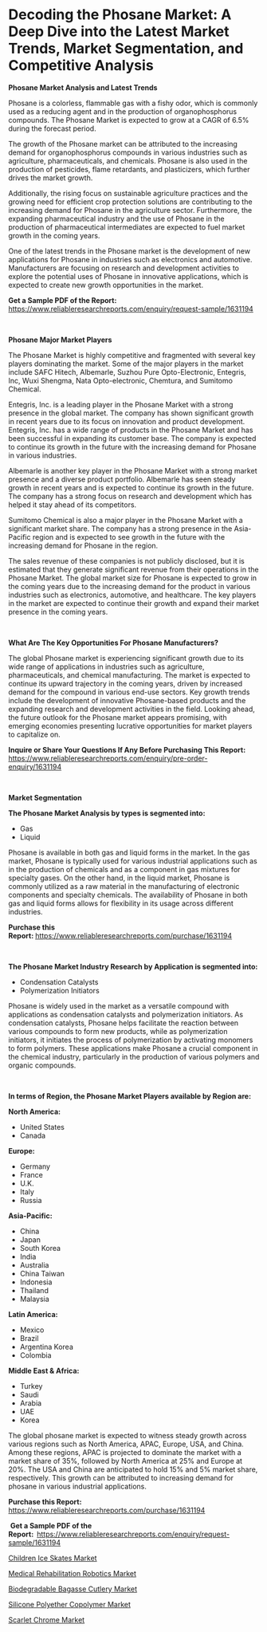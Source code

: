 <p><h1>Decoding the Phosane Market: A Deep Dive into the Latest Market Trends, Market Segmentation, and Competitive Analysis</h1></p><p><strong>Phosane Market Analysis and Latest Trends</strong></p>
<p><p>Phosane is a colorless, flammable gas with a fishy odor, which is commonly used as a reducing agent and in the production of organophosphorus compounds. The Phosane Market is expected to grow at a CAGR of 6.5% during the forecast period. </p><p>The growth of the Phosane market can be attributed to the increasing demand for organophosphorus compounds in various industries such as agriculture, pharmaceuticals, and chemicals. Phosane is also used in the production of pesticides, flame retardants, and plasticizers, which further drives the market growth.</p><p>Additionally, the rising focus on sustainable agriculture practices and the growing need for efficient crop protection solutions are contributing to the increasing demand for Phosane in the agriculture sector. Furthermore, the expanding pharmaceutical industry and the use of Phosane in the production of pharmaceutical intermediates are expected to fuel market growth in the coming years.</p><p>One of the latest trends in the Phosane market is the development of new applications for Phosane in industries such as electronics and automotive. Manufacturers are focusing on research and development activities to explore the potential uses of Phosane in innovative applications, which is expected to create new growth opportunities in the market.</p></p>
<p><strong>Get a Sample PDF of the Report:&nbsp;</strong> <a href="https://www.reliableresearchreports.com/enquiry/request-sample/1631194">https://www.reliableresearchreports.com/enquiry/request-sample/1631194</a></p>
<p>&nbsp;</p>
<p><strong>Phosane Major Market Players</strong></p>
<p><p>The Phosane Market is highly competitive and fragmented with several key players dominating the market. Some of the major players in the market include SAFC Hitech, Albemarle, Suzhou Pure Opto-Electronic, Entegris, Inc, Wuxi Shengma, Nata Opto-electronic, Chemtura, and Sumitomo Chemical.</p><p>Entegris, Inc. is a leading player in the Phosane Market with a strong presence in the global market. The company has shown significant growth in recent years due to its focus on innovation and product development. Entegris, Inc. has a wide range of products in the Phosane Market and has been successful in expanding its customer base. The company is expected to continue its growth in the future with the increasing demand for Phosane in various industries.</p><p>Albemarle is another key player in the Phosane Market with a strong market presence and a diverse product portfolio. Albemarle has seen steady growth in recent years and is expected to continue its growth in the future. The company has a strong focus on research and development which has helped it stay ahead of its competitors.</p><p>Sumitomo Chemical is also a major player in the Phosane Market with a significant market share. The company has a strong presence in the Asia-Pacific region and is expected to see growth in the future with the increasing demand for Phosane in the region.</p><p>The sales revenue of these companies is not publicly disclosed, but it is estimated that they generate significant revenue from their operations in the Phosane Market. The global market size for Phosane is expected to grow in the coming years due to the increasing demand for the product in various industries such as electronics, automotive, and healthcare. The key players in the market are expected to continue their growth and expand their market presence in the coming years.</p></p>
<p>&nbsp;</p>
<p><strong>What Are The Key Opportunities For Phosane Manufacturers?</strong></p>
<p><p>The global Phosane market is experiencing significant growth due to its wide range of applications in industries such as agriculture, pharmaceuticals, and chemical manufacturing. The market is expected to continue its upward trajectory in the coming years, driven by increased demand for the compound in various end-use sectors. Key growth trends include the development of innovative Phosane-based products and the expanding research and development activities in the field. Looking ahead, the future outlook for the Phosane market appears promising, with emerging economies presenting lucrative opportunities for market players to capitalize on.</p></p>
<p><strong>Inquire or Share Your Questions If Any Before Purchasing This Report:</strong> <a href="https://www.reliableresearchreports.com/enquiry/pre-order-enquiry/1631194">https://www.reliableresearchreports.com/enquiry/pre-order-enquiry/1631194</a></p>
<p>&nbsp;</p>
<p><strong>Market Segmentation</strong></p>
<p><strong>The Phosane Market Analysis by types is segmented into:</strong></p>
<p><ul><li>Gas</li><li>Liquid</li></ul></p>
<p><p>Phosane is available in both gas and liquid forms in the market. In the gas market, Phosane is typically used for various industrial applications such as in the production of chemicals and as a component in gas mixtures for specialty gases. On the other hand, in the liquid market, Phosane is commonly utilized as a raw material in the manufacturing of electronic components and specialty chemicals. The availability of Phosane in both gas and liquid forms allows for flexibility in its usage across different industries.</p></p>
<p><strong>Purchase this Report:&nbsp;</strong><a href="https://www.reliableresearchreports.com/purchase/1631194">https://www.reliableresearchreports.com/purchase/1631194</a></p>
<p>&nbsp;</p>
<p><strong>The Phosane Market Industry Research by Application is segmented into:</strong></p>
<p><ul><li>Condensation Catalysts</li><li>Polymerization Initiators</li></ul></p>
<p><p>Phosane is widely used in the market as a versatile compound with applications as condensation catalysts and polymerization initiators. As condensation catalysts, Phosane helps facilitate the reaction between various compounds to form new products, while as polymerization initiators, it initiates the process of polymerization by activating monomers to form polymers. These applications make Phosane a crucial component in the chemical industry, particularly in the production of various polymers and organic compounds.</p></p>
<p>&nbsp;</p>
<p><strong>In terms of Region, the Phosane Market Players available by Region are:</strong></p>
<p>
    <p> <strong> North America: </strong>
        <ul>
            <li>United States</li>
            <li>Canada</li>
        </ul>
        </p> 
    <p> <strong> Europe: </strong>
        <ul>
            <li>Germany</li>
            <li>France</li>
            <li>U.K.</li>
            <li>Italy</li>
            <li>Russia</li>
        </ul>
        </p> 
    <p> <strong> Asia-Pacific: </strong>
        <ul>
            <li>China</li>
            <li>Japan</li>
            <li>South Korea</li>
            <li>India</li>
            <li>Australia</li>
            <li>China Taiwan</li>
            <li>Indonesia</li>
            <li>Thailand</li>
            <li>Malaysia</li>
        </ul>
        </p> 
    <p> <strong> Latin America: </strong>
        <ul>
            <li>Mexico</li>
            <li>Brazil</li>
            <li>Argentina Korea</li>
            <li>Colombia</li>
        </ul>
        </p> 
    <p> <strong> Middle East & Africa: </strong>
        <ul>
            <li>Turkey</li>
            <li>Saudi</li>
            <li>Arabia</li>
            <li>UAE</li>
            <li>Korea</li>
        </ul>
    </p>
    </p>
<p><p>The global phosane market is expected to witness steady growth across various regions such as North America, APAC, Europe, USA, and China. Among these regions, APAC is projected to dominate the market with a market share of 35%, followed by North America at 25% and Europe at 20%. The USA and China are anticipated to hold 15% and 5% market share, respectively. This growth can be attributed to increasing demand for phosane in various industrial applications.</p></p>
<p><strong>Purchase this Report: </strong><a href="https://www.reliableresearchreports.com/purchase/1631194">https://www.reliableresearchreports.com/purchase/1631194</a></p>
<p>&nbsp;<strong>Get a Sample PDF of the Report:&nbsp;&nbsp;</strong><a href="https://www.reliableresearchreports.com/enquiry/request-sample/1631194">https://www.reliableresearchreports.com/enquiry/request-sample/1631194</a></p>
<p><strong></strong></p>
<p><p><a href="https://github.com/moyahfrancoestellec51j635wcx/Market-Research-Report-List-1/blob/main/children-ice-skates-market.md">Children Ice Skates Market</a></p><p><a href="https://noble-drawer-34c.notion.site/Global-Medical-Rehabilitation-Robotics-Market-by-Types-Applications-and-Major-Players-with-Region-028573f1bad94637b2dc24f5dda67c81">Medical Rehabilitation Robotics Market</a></p><p><a href="https://three-jumbo-f6d.notion.site/Biodegradable-Bagasse-Cutlery-Market-Share-Market-New-Trends-Analysis-Report-By-Type-By-Applicati-e20fd3601eda4e6896376f5ea70fe421">Biodegradable Bagasse Cutlery Market</a></p><p><a href="https://view.publitas.com/reportprime-1/silicone-polyether-copolymer-market-size-share-trends-analysis-report-by-material-by-type-by-end-user-by-region-and-segment-forecasts-2024-2031/">Silicone Polyether Copolymer Market</a></p><p><a href="https://view.publitas.com/reportprime-1/scarlet-chrome-market-size-global-industry-overview-market-segmentation-and-forecast-2024-to-2031/">Scarlet Chrome Market</a></p></p>